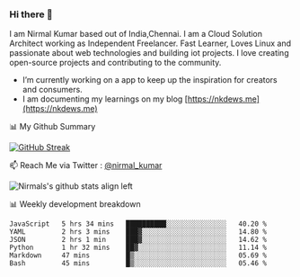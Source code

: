 ### Hi there 👋

 I am Nirmal Kumar based out of India,Chennai. I am a Cloud Solution Architect working as Independent Freelancer. Fast Learner, Loves Linux and passionate about web technologies and building iot projects. I love creating open-source projects and contributing to the community.

- I’m currently working on a app to keep up the inspiration for creators and consumers.
- I am documenting my learnings on my blog [https://nkdews.me](https://nkdews.me)


📊 My Github Summary

[![GitHub Streak](https://github-readme-streak-stats.herokuapp.com?user=nk-gears&theme=dark&hide_border=true&date_format=M%20j%5B%2C%20Y%5D)](https://git.io/streak-stats)


📫 Reach Me via  Twitter : [@nirmal_kumar](https://twitter.com/nirmal_kumar)

![Nirmals's github stats align left](https://github-readme-stats.vercel.app/api?username=nk-gears&show_icons=true)


📊 Weekly development breakdown

<!--START_SECTION:waka-->

```text
JavaScript   5 hrs 34 mins   ██████████░░░░░░░░░░░░░░░   40.20 %
YAML         2 hrs 3 mins    ███▓░░░░░░░░░░░░░░░░░░░░░   14.80 %
JSON         2 hrs 1 min     ███▓░░░░░░░░░░░░░░░░░░░░░   14.62 %
Python       1 hr 32 mins    ██▓░░░░░░░░░░░░░░░░░░░░░░   11.14 %
Markdown     47 mins         █▒░░░░░░░░░░░░░░░░░░░░░░░   05.69 %
Bash         45 mins         █▒░░░░░░░░░░░░░░░░░░░░░░░   05.46 %
```

<!--END_SECTION:waka-->



